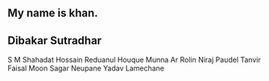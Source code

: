 ## My name is khan.
## Dibakar Sutradhar
 S M Shahadat Hossain
 Reduanul Houque Munna
 Ar Rolin
 Niraj Paudel
 Tanvir Faisal Moon
 Sagar Neupane
 Yadav Lamechane 